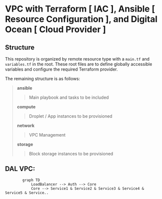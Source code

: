 # VPC with Terraform [ IAC ], Ansible [ Resource Configuration ], and Digital Ocean [ Cloud Provider ]
## Structure
This repository is organized by remote resource type with a `main.tf` and `variables.tf` in the root. These root files are to define globally accessible variables and configure the required Terraform provider. 

The remaining structure is as follows:
> **ansible**
>> Main playbook and tasks to be included
>
> **compute**
>> Droplet / App instances to be provisioned
>
> **network**
>> VPC Management
>
> **storage**
>> Block storage instances to be provisioned 

## DAL VPC:
``` mermaid
        graph TD
            LoadBalancer --> Auth --> Core
            Core --> Service1 & Service2 & Service3 & Service4 & Service5 & Service..
```
